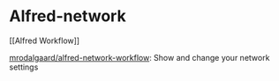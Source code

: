 # Alfred-network

[[Alfred Workflow]]

[mrodalgaard/alfred-network-workflow](https://github.com/mrodalgaard/alfred-network-workflow): Show and change your network settings




